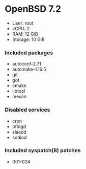 # OpenBSD 7.2

- User: root
- vCPU: 2
- RAM: 12 GiB
- Storage: 10 GiB

### Included packages

- autoconf-2.71
- automake-1.16.5
- git
- got
- cmake
- libtool
- meson

### Disabled services

- cron
- pflogd
- slaacd
- sndiod

### Included syspatch(8) patches

- 001-024
